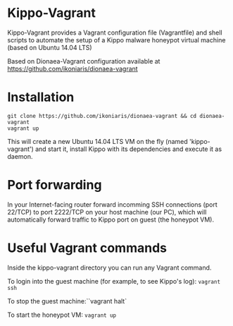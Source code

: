 Kippo-Vagrant
===============

Kippo-Vagrant provides a Vagrant configuration file (Vagrantfile) and shell scripts to automate the setup of a Kippo malware honeypot virtual machine (based on Ubuntu 14.04 LTS)

Based on Dionaea-Vagrant configuration available at https://github.com/ikoniaris/dionaea-vagrant


# Installation

    git clone https://github.com/ikoniaris/dionaea-vagrant && cd dionaea-vagrant
    vagrant up

This will create a new Ubuntu 14.04 LTS VM on the fly (named 'kippo-vagrant') and start it, install Kippo with its dependencies and execute it as daemon.

# Port forwarding

In your Internet-facing router forward incomming SSH connections (port 22/TCP) to port 2222/TCP on your host machine (our PC), which will automatically forward traffic to Kippo port on guest (the honeypot VM).

# Useful Vagrant commands

Inside the kippo-vagrant directory you can run any Vagrant command.

To login into the guest machine (for example, to see Kippo's log): `vagrant ssh`

To stop the guest machine:``vagrant halt`

To start the honeypot VM: `vagrant up`
